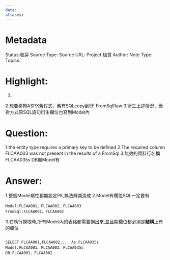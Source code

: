 ```yaml
---
data:
aliases:
---
```

# Metadata
Status:發芽
Source Type:
Source URL:
Project:租貸
Author:
Note Type:
Topics:


# Highlight:
1.
2.想要移轉ASPX舊程式，舊有SQLcopy到EF FromSqlRaw
3.衍生上述情況，應對方式原SQL語句衍生欄位也寫到Model內
# Question:
1.the entity type requires a primary key to be defined
2.The required column FLCAA003 was not present in the results of a FromSql 
3.無效的資料行名稱 FLCAA035s DB無Model有
# Answer:
1.整個Model屬性都無設定PK,無法辨識造成
2.Model有欄位SQL一定要有
```
Model:FLCAA001、FLCAA002、FLCAA003
FromSql:FLCAA001、FLCAA002
```
3.在執行撈取時,所有Model內的表格都需要撈出來,並且期欄位都必須是**結構**上有的欄位
```

SELECT FLCAA001,FLCAA002,... As FLCAA035s
Model:FLCAA001、FLCAA002、FLCAA035s
DB:FLCAA001、FLCAA002
```